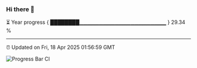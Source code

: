 ### Hi there 👋

⏳ Year progress { ████████▁▁▁▁▁▁▁▁▁▁▁▁▁▁▁▁▁▁▁▁▁▁ } 29.34 %

---

⏰ Updated on Fri, 18 Apr 2025 01:56:59 GMT

![Progress Bar CI](https://github.com/DhruviPatel157/GitHub-Actions-Demo/workflows/Progress%20Bar%20CI/badge.svg)
